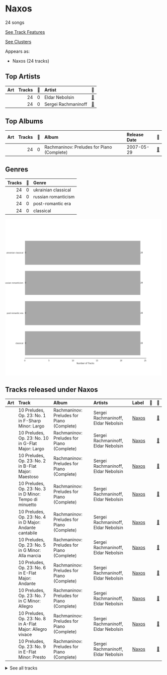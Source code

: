 # Naxos

24 songs

[See Track Features](audio_features.md)

[See Clusters](clusters/overview.md)

Appears as:
- Naxos (24 tracks)

## Top Artists

| Art | Tracks | 💚 | Artist | 🔗 |
|:---|---:|---:|:---|:---|
| <img src="https://i.scdn.co/image/1b640748181bdba8cc37a0a6ee5148c27b374d4e" alt="" width="50" /> | 24 | 0 | Eldar Nebolsin | [🔗](https://open.spotify.com/artist/45ts2AJTWlzJ9JrQlCGxpX) |
| <img src="https://i.scdn.co/image/463e3c5c3e814761532f554913cf2af456bcba59" alt="" width="50" /> | 24 | 0 | Sergei Rachmaninoff | [🔗](https://open.spotify.com/artist/0Kekt6CKSo0m5mivKcoH51) |



## Top Albums

| Art | Tracks | 💚 | Album | Release Date | 🔗 |
|:---|---:|---:|:---|:---|:---|
| <img src="https://i.scdn.co/image/ab67616d0000b2732d2154810a4e4472b4cc199e" alt="" width="50" /> | 24 | 0 | Rachmaninov: Preludes for Piano (Complete) | 2007-05-29 | [🔗](https://open.spotify.com/album/1vlnwUAidj7bEmRhsq4zTv) |



## Genres

| Tracks | 💚 | Genre |
|---:|---:|:---|
| 24 | 0 | ukrainian classical |
| 24 | 0 | russian romanticism |
| 24 | 0 | post-romantic era |
| 24 | 0 | classical |

![Bar chart of top 4 genres](../../images/labels/naxos/genres.png)

## Tracks released under Naxos

| Art | Track | Album | Artists | Label | 💚 | 🔗 |
|:---|:---|:---|:---|:---|:---|:---|
| <img src="https://i.scdn.co/image/ab67616d0000b2732d2154810a4e4472b4cc199e" alt="" width="50" /> | 10 Preludes, Op. 23: No. 1 in F-Sharp Minor: Largo | Rachmaninov: Preludes for Piano (Complete) | Sergei Rachmaninoff, Eldar Nebolsin | [Naxos](.) | | [🔗](https://open.spotify.com/track/4JGHKe4tmlVDg4PoTWaoq7) |
| <img src="https://i.scdn.co/image/ab67616d0000b2732d2154810a4e4472b4cc199e" alt="" width="50" /> | 10 Preludes, Op. 23: No. 10 in G-Flat Major: Largo | Rachmaninov: Preludes for Piano (Complete) | Sergei Rachmaninoff, Eldar Nebolsin | [Naxos](.) | | [🔗](https://open.spotify.com/track/0vHlWIQiSsfhMrxwJodNeP) |
| <img src="https://i.scdn.co/image/ab67616d0000b2732d2154810a4e4472b4cc199e" alt="" width="50" /> | 10 Preludes, Op. 23: No. 2 in B-Flat Major: Maestoso | Rachmaninov: Preludes for Piano (Complete) | Sergei Rachmaninoff, Eldar Nebolsin | [Naxos](.) | | [🔗](https://open.spotify.com/track/4pgud5L6apTBZ6sqeqnt44) |
| <img src="https://i.scdn.co/image/ab67616d0000b2732d2154810a4e4472b4cc199e" alt="" width="50" /> | 10 Preludes, Op. 23: No. 3 in D Minor: Tempo di minuetto | Rachmaninov: Preludes for Piano (Complete) | Sergei Rachmaninoff, Eldar Nebolsin | [Naxos](.) | | [🔗](https://open.spotify.com/track/0LsNtrpdw7vz8ISVrQYMnM) |
| <img src="https://i.scdn.co/image/ab67616d0000b2732d2154810a4e4472b4cc199e" alt="" width="50" /> | 10 Preludes, Op. 23: No. 4 in D Major: Andante cantabile | Rachmaninov: Preludes for Piano (Complete) | Sergei Rachmaninoff, Eldar Nebolsin | [Naxos](.) | | [🔗](https://open.spotify.com/track/0NtUQYljbdO9M2oIvUarTB) |
| <img src="https://i.scdn.co/image/ab67616d0000b2732d2154810a4e4472b4cc199e" alt="" width="50" /> | 10 Preludes, Op. 23: No. 5 in G Minor: Alla marcia | Rachmaninov: Preludes for Piano (Complete) | Sergei Rachmaninoff, Eldar Nebolsin | [Naxos](.) | | [🔗](https://open.spotify.com/track/0dwRX7z5Yzr1K96QhAKOBh) |
| <img src="https://i.scdn.co/image/ab67616d0000b2732d2154810a4e4472b4cc199e" alt="" width="50" /> | 10 Preludes, Op. 23: No. 6 in E-Flat Major: Andante | Rachmaninov: Preludes for Piano (Complete) | Sergei Rachmaninoff, Eldar Nebolsin | [Naxos](.) | | [🔗](https://open.spotify.com/track/4VH21d5xLD6DtFKcawuoXw) |
| <img src="https://i.scdn.co/image/ab67616d0000b2732d2154810a4e4472b4cc199e" alt="" width="50" /> | 10 Preludes, Op. 23: No. 7 in C Minor: Allegro | Rachmaninov: Preludes for Piano (Complete) | Sergei Rachmaninoff, Eldar Nebolsin | [Naxos](.) | | [🔗](https://open.spotify.com/track/1BKKpyRblOv1OWjZ0CcAWo) |
| <img src="https://i.scdn.co/image/ab67616d0000b2732d2154810a4e4472b4cc199e" alt="" width="50" /> | 10 Preludes, Op. 23: No. 8 in A-Flat Major: Allegro vivace | Rachmaninov: Preludes for Piano (Complete) | Sergei Rachmaninoff, Eldar Nebolsin | [Naxos](.) | | [🔗](https://open.spotify.com/track/3nJNmPeYs4buaULmYJ26X6) |
| <img src="https://i.scdn.co/image/ab67616d0000b2732d2154810a4e4472b4cc199e" alt="" width="50" /> | 10 Preludes, Op. 23: No. 9 in E-Flat Minor: Presto | Rachmaninov: Preludes for Piano (Complete) | Sergei Rachmaninoff, Eldar Nebolsin | [Naxos](.) | | [🔗](https://open.spotify.com/track/5v2O3vGKHlmLVLqNKcOwCO) |


<details>
<summary>See all tracks</summary>

| Art | Track | Album | Artists | Label | 💚 | 🔗 |
|:---|:---|:---|:---|:---|:---|:---|
| <img src="https://i.scdn.co/image/ab67616d0000b2732d2154810a4e4472b4cc199e" alt="" width="50" /> | 13 Preludes, Op. 32: No. 1 in C Major: Allegro vivace | Rachmaninov: Preludes for Piano (Complete) | Sergei Rachmaninoff, Eldar Nebolsin | [Naxos](.) | | [🔗](https://open.spotify.com/track/3I7u1AhIGc9XHKQIjb1ZBG) |
| <img src="https://i.scdn.co/image/ab67616d0000b2732d2154810a4e4472b4cc199e" alt="" width="50" /> | 13 Preludes, Op. 32: No. 10 in B Minor: Lento | Rachmaninov: Preludes for Piano (Complete) | Sergei Rachmaninoff, Eldar Nebolsin | [Naxos](.) | | [🔗](https://open.spotify.com/track/6dclMhwb2xkTzcGFXYdUeQ) |
| <img src="https://i.scdn.co/image/ab67616d0000b2732d2154810a4e4472b4cc199e" alt="" width="50" /> | 13 Preludes, Op. 32: No. 11 in B Major: Allegretto | Rachmaninov: Preludes for Piano (Complete) | Sergei Rachmaninoff, Eldar Nebolsin | [Naxos](.) | | [🔗](https://open.spotify.com/track/5RrWiz8zrTJCjHENxHTAJZ) |
| <img src="https://i.scdn.co/image/ab67616d0000b2732d2154810a4e4472b4cc199e" alt="" width="50" /> | 13 Preludes, Op. 32: No. 12 in G-Sharp Minor: Allegro | Rachmaninov: Preludes for Piano (Complete) | Sergei Rachmaninoff, Eldar Nebolsin | [Naxos](.) | | [🔗](https://open.spotify.com/track/7JsvE4iJtehI0KbUeljgj5) |
| <img src="https://i.scdn.co/image/ab67616d0000b2732d2154810a4e4472b4cc199e" alt="" width="50" /> | 13 Preludes, Op. 32: No. 13 in D-Flat Major: Grave - Allegro | Rachmaninov: Preludes for Piano (Complete) | Sergei Rachmaninoff, Eldar Nebolsin | [Naxos](.) | | [🔗](https://open.spotify.com/track/6LsBz8fLOpY96erLer7cRj) |
| <img src="https://i.scdn.co/image/ab67616d0000b2732d2154810a4e4472b4cc199e" alt="" width="50" /> | 13 Preludes, Op. 32: No. 2 in B-Flat Minor: Allegretto | Rachmaninov: Preludes for Piano (Complete) | Sergei Rachmaninoff, Eldar Nebolsin | [Naxos](.) | | [🔗](https://open.spotify.com/track/2jcKSE0ixtPCCfDPEln1FI) |
| <img src="https://i.scdn.co/image/ab67616d0000b2732d2154810a4e4472b4cc199e" alt="" width="50" /> | 13 Preludes, Op. 32: No. 3 in E Major: Allegro vivace | Rachmaninov: Preludes for Piano (Complete) | Sergei Rachmaninoff, Eldar Nebolsin | [Naxos](.) | | [🔗](https://open.spotify.com/track/2cRFzJYirvLmlJX2DXO940) |
| <img src="https://i.scdn.co/image/ab67616d0000b2732d2154810a4e4472b4cc199e" alt="" width="50" /> | 13 Preludes, Op. 32: No. 4 in E Minor: Allegro con brio | Rachmaninov: Preludes for Piano (Complete) | Sergei Rachmaninoff, Eldar Nebolsin | [Naxos](.) | | [🔗](https://open.spotify.com/track/5GjDNg9mTkPrqUfg6CI8Zc) |
| <img src="https://i.scdn.co/image/ab67616d0000b2732d2154810a4e4472b4cc199e" alt="" width="50" /> | 13 Preludes, Op. 32: No. 5 in G Major: Moderato | Rachmaninov: Preludes for Piano (Complete) | Sergei Rachmaninoff, Eldar Nebolsin | [Naxos](.) | | [🔗](https://open.spotify.com/track/3bKoITIhcQfjzAvhQn3NCU) |
| <img src="https://i.scdn.co/image/ab67616d0000b2732d2154810a4e4472b4cc199e" alt="" width="50" /> | 13 Preludes, Op. 32: No. 6 in F Minor: Allegro appassionato | Rachmaninov: Preludes for Piano (Complete) | Sergei Rachmaninoff, Eldar Nebolsin | [Naxos](.) | | [🔗](https://open.spotify.com/track/67SGGqw9rymqT1DvdT5ka6) |
| <img src="https://i.scdn.co/image/ab67616d0000b2732d2154810a4e4472b4cc199e" alt="" width="50" /> | 13 Preludes, Op. 32: No. 7 in F Major: Moderato | Rachmaninov: Preludes for Piano (Complete) | Sergei Rachmaninoff, Eldar Nebolsin | [Naxos](.) | | [🔗](https://open.spotify.com/track/4g9sNU83qPH85xNoFAZqED) |
| <img src="https://i.scdn.co/image/ab67616d0000b2732d2154810a4e4472b4cc199e" alt="" width="50" /> | 13 Preludes, Op. 32: No. 8 in A Minor: Vivo | Rachmaninov: Preludes for Piano (Complete) | Sergei Rachmaninoff, Eldar Nebolsin | [Naxos](.) | | [🔗](https://open.spotify.com/track/5BuaEWlAqAY71w10Q4Yd6B) |
| <img src="https://i.scdn.co/image/ab67616d0000b2732d2154810a4e4472b4cc199e" alt="" width="50" /> | 13 Preludes, Op. 32: No. 9 in A Major: Allegro moderato | Rachmaninov: Preludes for Piano (Complete) | Sergei Rachmaninoff, Eldar Nebolsin | [Naxos](.) | | [🔗](https://open.spotify.com/track/07EzJ4VrpLaQtTzKyOAH3w) |
| <img src="https://i.scdn.co/image/ab67616d0000b2732d2154810a4e4472b4cc199e" alt="" width="50" /> | Morceaux de fantaisie, Op. 3: No. 2, Prelude in C-Sharp Minor | Rachmaninov: Preludes for Piano (Complete) | Sergei Rachmaninoff, Eldar Nebolsin | [Naxos](.) | | [🔗](https://open.spotify.com/track/3jyko3okSMjZbIGdElSQN5) |

</details>

